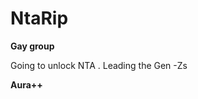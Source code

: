<h1> NtaRip</h1>
<strong>Gay group</strong>
<p>Going to unlock NTA . Leading the Gen -Zs </p>
<b>Aura++ </bp>
